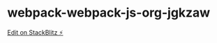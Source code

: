 # webpack-webpack-js-org-jgkzaw

[Edit on StackBlitz ⚡️](https://stackblitz.com/edit/webpack-webpack-js-org-jgkzaw)